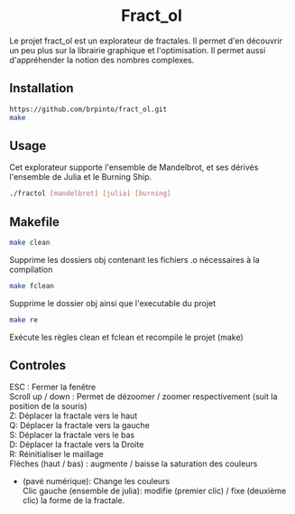 <h1 align="center">Fract_ol</h1>

Le projet fract_ol est un explorateur de fractales. Il permet d'en découvrir un peu plus sur la librairie graphique et l'optimisation. Il permet aussi d'appréhender la notion des nombres complexes.

## Installation

```sh
https://github.com/brpinto/fract_ol.git
make
```

## Usage

Cet explorateur supporte l'ensemble de Mandelbrot, et ses dérivés l'ensemble de Julia et le Burning Ship. 
  
```sh
./fractol [mandelbrot] [julia] [burning]
```
## Makefile

```sh
make clean
```
Supprime les dossiers obj contenant les fichiers .o nécessaires à la compilation

```sh
make fclean
```
Supprime le dossier obj ainsi que l'executable du projet

```sh
make re
```
Exécute les règles clean et fclean et recompile le projet (make)

## Controles

ESC : Fermer la fenêtre <br />
Scroll up / down : Permet de dézoomer / zoomer respectivement (suit la position de la souris) <br />
Z: Déplacer la fractale vers le haut <br />
Q: Déplacer la fractale vers la gauche <br />
S: Déplacer la fractale vers le bas <br />
D: Déplacer la fractale vers la Droite <br />
R: Réinitialiser le maillage <br />
Flèches (haut / bas) : augmente / baisse la saturation des couleurs <br />
+ (pavé numérique): Change les couleurs <br />
Clic gauche (ensemble de julia): modifie (premier clic) / fixe (deuxième clic) la forme de la fractale.
